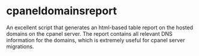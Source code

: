 # cpaneldomainsreport
An excellent script that generates an html-based table report on the hosted domains on the cpanel server. The report contains all relevant DNS information for the domains, which is extremely useful for cpanel server migrations.
